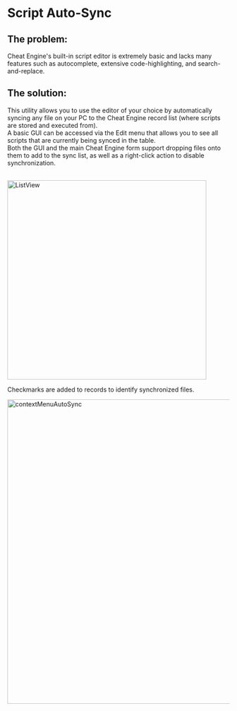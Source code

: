 # Script Auto-Sync

## The problem:
Cheat Engine's built-in script editor is extremely basic and lacks many features such as autocomplete, extensive code-highlighting, and search-and-replace.

## The solution:
This utility allows you to use the editor of your choice by automatically syncing any file on your PC to the Cheat Engine record list (where scripts are stored and executed from). <br>
A basic GUI can be accessed via the Edit menu that allows you to see all scripts that are currently being synced in the table. <br>
Both the GUI and the main Cheat Engine form support dropping files onto them to add to the sync list, as well as a right-click action to disable synchronization.
<br><br>

<img width="451" alt="ListView" src="https://user-images.githubusercontent.com/38278077/208423610-76015440-95de-44a1-99ca-4ee3a127220f.png">

Checkmarks are added to records to identify synchronized files.

<img width="689" alt="contextMenuAutoSync" src="https://user-images.githubusercontent.com/38278077/208548300-8ddfb918-b5b8-476b-b28e-fdb79fac102c.png">
